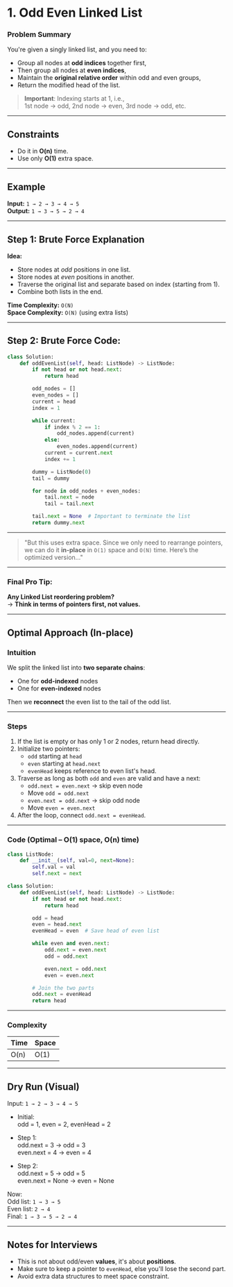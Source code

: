 # 1. **Odd Even Linked List**
###  **Problem Summary**
You're given a singly linked list, and you need to:
- Group all nodes at **odd indices** together first,
- Then group all nodes at **even indices**,
- Maintain the **original relative order** within odd and even groups,
- Return the modified head of the list.

>  **Important**: Indexing starts at 1, i.e.,  
1st node → odd, 2nd node → even, 3rd node → odd, etc.

---

##  Constraints
- Do it in **O(n)** time.
- Use only **O(1)** extra space.

---

##  Example

**Input:** `1 → 2 → 3 → 4 → 5`  
**Output:** `1 → 3 → 5 → 2 → 4`  

---

##  Step 1: **Brute Force Explanation**
**Idea:**  
- Store nodes at *odd* positions in one list.  
- Store nodes at *even* positions in another.  
- Traverse the original list and separate based on index (starting from 1).  
- Combine both lists in the end.

**Time Complexity:** `O(N)`  
**Space Complexity:** `O(N)` (using extra lists)

---

##  Step 2: **Brute Force Code**:

```python
class Solution:
    def oddEvenList(self, head: ListNode) -> ListNode:
        if not head or not head.next:
            return head

        odd_nodes = []
        even_nodes = []
        current = head
        index = 1

        while current:
            if index % 2 == 1:
                odd_nodes.append(current)
            else:
                even_nodes.append(current)
            current = current.next
            index += 1

        dummy = ListNode(0)
        tail = dummy

        for node in odd_nodes + even_nodes:
            tail.next = node
            tail = tail.next

        tail.next = None  # Important to terminate the list
        return dummy.next
```

---

> "But this uses extra space. Since we only need to rearrange pointers, we can do it **in-place** in `O(1)` space and `O(N)` time. Here’s the optimized version…"

---
###  Final Pro Tip:
**Any Linked List reordering problem?**  
→ **Think in terms of pointers first, not values.**  

---
##  Optimal Approach (In-place)
###  Intuition
We split the linked list into **two separate chains**:
- One for **odd-indexed** nodes
- One for **even-indexed** nodes

Then we **reconnect** the even list to the tail of the odd list.

---

###  Steps
1. If the list is empty or has only 1 or 2 nodes, return head directly.
2. Initialize two pointers:
   - `odd` starting at `head`
   - `even` starting at `head.next`
   - `evenHead` keeps reference to even list's head.
3. Traverse as long as both `odd` and `even` are valid and have a next:
   - `odd.next = even.next` → skip even node
   - Move `odd = odd.next`
   - `even.next = odd.next` → skip odd node
   - Move `even = even.next`
4. After the loop, connect `odd.next = evenHead`.

---

###  Code (Optimal – O(1) space, O(n) time)

```python
class ListNode:
    def __init__(self, val=0, next=None):
        self.val = val
        self.next = next

class Solution:
    def oddEvenList(self, head: ListNode) -> ListNode:
        if not head or not head.next:
            return head

        odd = head
        even = head.next
        evenHead = even  # Save head of even list

        while even and even.next:
            odd.next = even.next
            odd = odd.next

            even.next = odd.next
            even = even.next

        # Join the two parts
        odd.next = evenHead
        return head
```

---
###  Complexity

| Time | Space |
|------|-------|
| O(n) | O(1)  |
---

##  Dry Run (Visual)

Input: `1 → 2 → 3 → 4 → 5`

- Initial:  
  odd = 1, even = 2, evenHead = 2

- Step 1:  
  odd.next = 3 → odd = 3  
  even.next = 4 → even = 4

- Step 2:  
  odd.next = 5 → odd = 5  
  even.next = None → even = None

Now:  
Odd list: `1 → 3 → 5`  
Even list: `2 → 4`  
Final: `1 → 3 → 5 → 2 → 4`

---

##  Notes for Interviews

- This is not about odd/even **values**, it's about **positions**.
- Make sure to keep a pointer to `evenHead`, else you'll lose the second part.
- Avoid extra data structures to meet space constraint.